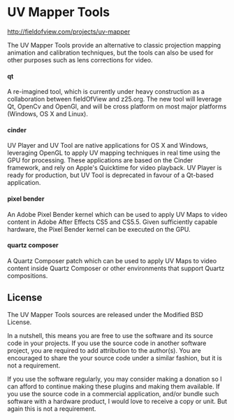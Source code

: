 UV Mapper Tools
===============
http://fieldofview.com/projects/uv-mapper

The UV Mapper Tools provide an alternative to classic projection mapping animation and calibration techniques, but the tools can also be used for other purposes such as lens corrections for video. 

#### qt
A re-imagined tool, which is currently under heavy construction as a collaboration between fieldOfView and z25.org. The new tool will leverage Qt, OpenCv and OpenGl, and will be cross platform on most major platforms (Windows, OS X and Linux).

#### cinder
UV Player and UV Tool are native applications for OS X and Windows, leveraging OpenGL to apply UV mapping techniques in real time using the GPU for processing. These applications are based on the Cinder framework, and rely on Apple's Quicktime for video playback. UV Player is ready for production, but UV Tool is deprecated in favour of a Qt-based application.

#### pixel bender
An Adobe Pixel Bender kernel which can be used to apply UV Maps to video content in Adobe After Effects CS5 and CS5.5. Given sufficiently capable hardware, the Pixel Bender kernel can be executed on the GPU.

#### quartz composer
A Quartz Composer patch which can be used to apply UV Maps to video content inside Quartz Composer or other environments that support Quartz compositions.


License
-------
The UV Mapper Tools sources are released under the Modified BSD License.

In a nutshell, this means you are free to use the software and its source code in your projects. If you use the source code in another software project, you are required to add attribution to the author(s). You are encouraged to share the your source code under a similar fashion, but it is not a requirement.

If you use the software regularly, you may consider making a donation so I can afford to continue making these plugins and making them available. If you use the source code in a commercial application, and/or bundle such software with a hardware product, I would love to receive a copy or unit. But again this is not a requirement.